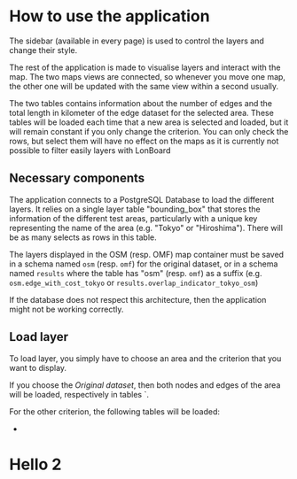 # How to use the application

The sidebar (available in every page) is used to control the layers and change their style.

The rest of the application is made to visualise layers and interact with the map.
The two maps views are connected, so whenever you move one map, the other one will be updated
with the same view within a second usually.

The two tables contains information about the number of edges and the total length in kilometer of the edge dataset for the selected area.
These tables will be loaded each time that a new area is selected and loaded, but it will remain constant if you only change the criterion.
You can only check the rows, but select them will have no effect on the maps as it is currently not possible to filter easily layers with LonBoard 

## Necessary components

The application connects to a PostgreSQL Database to load the different layers.
It relies on a single layer table "bounding_box" that stores the information of the different test areas,
particularly with a unique key representing the name of the area (e.g. "Tokyo" or "Hiroshima").
There will be as many selects as rows in this table.

The layers displayed in the OSM (resp. OMF) map container must be saved in a schema named `osm`
(resp. `omf`) for the original dataset, or in a schema named `results` where the table has
"osm" (resp. `omf`) as a suffix (e.g. `osm.edge_with_cost_tokyo` or `results.overlap_indicator_tokyo_osm`)

If the database does not respect this architecture, then the application might not be working correctly.

## Load layer

To load layer, you simply have to choose an area and the criterion that you want to display.

If you choose the *Original dataset*, then both nodes and edges of the area will be loaded, respectively in tables `.

For the other criterion, the following tables will be loaded:

- 

# Hello 2

